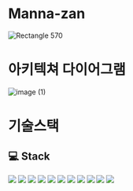 # Manna-zan

![Rectangle 570](https://user-images.githubusercontent.com/95731331/233582402-0dc13d1c-4438-45e4-9c61-d98290e38269.png)


# 아키텍쳐 다이어그램


![image (1)](https://user-images.githubusercontent.com/100390051/233577777-c63d1452-0fce-4bb6-887c-b624658992bf.png)




# 기술스택


## 💻 Stack
<div>
  <img src="https://img.shields.io/badge/springBoot-6DB33F?style=for-the-badge&logo=spring&logoColor=white">
  <img src="https://img.shields.io/badge/java-007396?style=for-the-badge&logo=java&logoColor=white"> 
  <img src="https://img.shields.io/badge/mysql-4479A1?style=for-the-badge&logo=mysql&logoColor=white">
  <img src="https://img.shields.io/badge/ubuntu-FCC624?style=for-the-badge&logo=linux&logoColor=black"> 
  <img src="https://img.shields.io/badge/amazonaws-232F3E?style=for-the-badge&logo=amazonaws&logoColor=white">
  <img src="https://img.shields.io/badge/amazonec2-FF9900?style=for-the-badge&logo=amazonec2&logoColor=white">
  <img src="https://img.shields.io/badge/amazons3-569A31?style=for-the-badge&logo=amazons3&logoColor=white">
  <img src="https://img.shields.io/badge/github-181717?style=for-the-badge&logo=github&logoColor=white">
  <img src="https://img.shields.io/badge/postman-FF6C37?style=for-the-badge&logo=postman&logoColor=white">
  <img src="https://img.shields.io/badge/notion-000000?style=for-the-badge&logo=notion&logoColor=white">
  <img src="https://camo.githubusercontent.com/c0f71772804c86d0f144ce923027aff25e8d761c6b791d2de6698607e21c5465/68747470733a2f2f696d672e736869656c64732e696f2f62616467652f677261646c652d3032333033413f7374796c653d666f722d7468652d6261646765266c6f676f3d677261646c65266c6f676f436f6c6f723d7768697465" data-canonical-src="https://img.shields.io/badge/gradle-02303A?style=for-the-badge&amp;logo=gradle&amp;logoColor=white" style="max-width: 100%;">
</div>

<br/>
